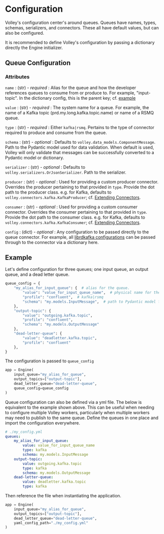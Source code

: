 # Configuration

Volley's configuration center's around queues. Queues have names, types, schemas, serializers, and connectors. These all have default values, but can also be configured.

It is recommended to define Volley's configuration by passing a dictionary directly the Engine initializer.

## Queue Configuration

### Attributes

`name`
: (str) - *required* : Alias for the queue and how the developer references queues to consume from or produce to. For example, "input-topic". In the dictionary config, this is the parent key; cf. [example](#example)

`value` 
: (str) - *required* : The system name for a queue. For example, the name of a Kafka topic (prd.my.long.kafka.topic.name) or name of a RSMQ queue.

`type`
: (str) - *required* : Either `kafka|rsmq`. Pertains to the type of connector required to produce and consume from the queue.

`schema`
: (str) - *optional* : Defaults to `volley.data_models.ComponentMessage`. Path to the Pydantic model used for data validation. When default is used, Volley will only validate that messages can be successfully converted to a Pydantic model or dictionary.

`serializer`
: (str) - *optional* : Defaults to `volley.serializers.OrJsonSerializer`. Path to the serializer.

`producer`
: (str) - *optional* : Used for providing a custom producer connector. Overrides the producer pertaining to that provided in `type`. Provide the dot path to the producer class. e.g. for Kafka, defaults to `volley.connectors.kafka.KafkaProducer`; cf. [Extending Connectors](connectors.md#extending-connectors-with-plugins).

`consumer`
: (str) - *optional* : Used for providing a custom consumer connector. Overrides the consumer pertaining to that provided in `type`. Provide the dot path to the consumer class. e.g. for Kafka, defaults to `volley.connectors.kafka.KafkaConsumer`; cf. [Extending Connectors](connectors.md#extending-connectors-with-plugins).

`config`
: (dict) - *optional* : Any configuration to be passed directly to the queue connector. For example, all [librdkafka configurations](https://github.com/edenhill/librdkafka/blob/master/CONFIGURATION.md) can be passed through to the connector via a dictionary here.


## Example

Let's define configuration for three queues; one input queue, an output queue, and a dead letter queue.

```python
queue_config = {
    "my_alias_for_input_queue": {  # alias for the queue.
        "value": "value_for_input_queue_name",  # physical name for the queue
        "profile": "confluent",  # kafka|rsmq
        "schema": "my.models.InputMessage",  # path to Pydantic model for validating data to/from the queue
    },
    "output-topic": {
        "value": "outgoing.kafka.topic",
        "profile": "confluent",
        "schema": "my.models.OutputMessage"
    },
    "dead-letter-queue": {
        "value": "deadletter.kafka.topic",
        "profile": "confluent"
    },
}
```

The configuration is passed to `queue_config`

```python hl_lines="5"
app = Engine(
    input_queue="my_alias_for_queue",
    output_topics=["output-topic"],
    dead_letter_queue="dead-letter-queue",
    queue_config=queue_config
)
```

Queue configuration can also be defined via a yml file. The below is equivalent to the example shown above. This can be useful when needing to configure multiple Volley workers, particularly when multiple workers may need to publish to the same queue. Define the queues in one place and import the configuration everywhere.


```yml
# ./my_config.yml
queues:
    my_alias_for_input_queue:
        value: value_for_input_queue_name
        type: kafka
        schema: my.models.InputMessage
    output-topic:
        value: outgoing.kafka.topic
        type: kafka
        schema: my.models.OutputMessage
    dead-letter-queue:
        value: deadletter.kafka.topic
        type: kafka
```

Then reference the file when instantiating the application.

```python hl_lines="5"
app = Engine(
    input_queue="my_alias_for_queue",
    output_topics=["output-topic"],
    dead_letter_queue="dead-letter-queue",
    yaml_config_path="./my_config.yml"
)
```